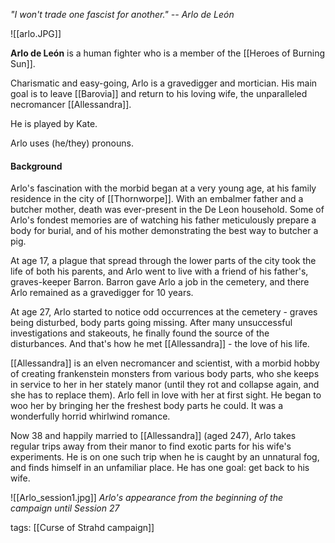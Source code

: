 *"I won't trade one fascist for another." -- Arlo de León*

![[arlo.JPG]]

**Arlo de León** is a human fighter who is a member of the [[Heroes of Burning Sun]].

Charismatic and easy-going, Arlo is a gravedigger and mortician. His main goal is to leave [[Barovia]] and return to his loving wife, the unparalleled necromancer [[Allessandra]].

He is played by Kate.

Arlo uses (he/they) pronouns.

#### Background

Arlo's fascination with the morbid began at a very young age, at his family residence in the city of [[Thornworpe]]. With an embalmer father and a butcher mother, death was ever-present in the De Leon household. Some of Arlo's fondest memories are of watching his father meticulously prepare a body for burial, and of his mother demonstrating the best way to butcher a pig.
 
At age 17, a plague that spread through the lower parts of the city took the life of both his parents, and Arlo went to live with a friend of his father's, graves-keeper Barron. Barron gave Arlo a job in the cemetery, and there Arlo remained as a gravedigger for 10 years.
 
At age 27, Arlo started to notice odd occurrences at the cemetery - graves being disturbed, body parts going missing. After many unsuccessful investigations and stakeouts, he finally found the source of the disturbances. And that's how he met [[Allessandra]] - the love of his life. 
 
[[Allessandra]] is an elven necromancer and scientist, with a morbid hobby of creating frankenstein monsters from various body parts, who she keeps in service to her in her stately manor (until they rot and collapse again, and she has to replace them). Arlo fell in love with her at first sight. He began to woo her by bringing her the freshest body parts he could. It was a wonderfully horrid whirlwind romance.
 
Now 38 and happily married to [[Allessandra]] (aged 247), Arlo takes regular trips away from their manor to find exotic parts for his wife's experiments. He is on one such trip when he is caught by an unnatural fog, and finds himself in an unfamiliar place. He has one goal: get back to his wife.


![[Arlo_session1.jpg]]
*Arlo's appearance from the beginning of the campaign until Session 27*


tags: [[Curse of Strahd campaign]]